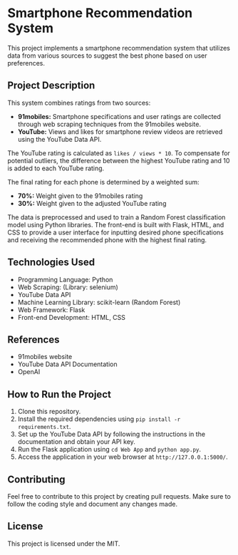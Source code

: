# Smartphone Recommendation System

This project implements a smartphone recommendation system that utilizes data from various sources to suggest the best phone based on user preferences.

## Project Description

This system combines ratings from two sources:

* **91mobiles:** Smartphone specifications and user ratings are collected through web scraping techniques from the 91mobiles website.
* **YouTube:**  Views and likes for smartphone review videos are retrieved using the YouTube Data API.

The YouTube rating is calculated as `likes / views * 10`. To compensate for potential outliers, the difference between the highest YouTube rating and 10 is added to each YouTube rating.

The final rating for each phone is determined by a weighted sum:

* **70%:** Weight given to the 91mobiles rating
* **30%:** Weight given to the adjusted YouTube rating

The data is preprocessed and used to train a Random Forest classification model using Python libraries. The front-end is built with Flask, HTML, and CSS to provide a user interface for inputting desired phone specifications and receiving the recommended phone with the highest final rating.

## Technologies Used

* Programming Language: Python
* Web Scraping: (Library: selenium)
* YouTube Data API
* Machine Learning Library: scikit-learn (Random Forest)
* Web Framework: Flask
* Front-end Development: HTML, CSS

## References

* 91mobiles website
* YouTube Data API Documentation
* OpenAI

## How to Run the Project

1. Clone this repository.
2. Install the required dependencies using `pip install -r requirements.txt`. 
3. Set up the YouTube Data API by following the instructions in the documentation and obtain your API key. 
4. Run the Flask application using `cd Web App` and `python app.py`.
5. Access the application in your web browser at `http://127.0.0.1:5000/`.

## Contributing

Feel free to contribute to this project by creating pull requests. Make sure to follow the coding style and document any changes made.

## License

This project is licensed under the MIT.
